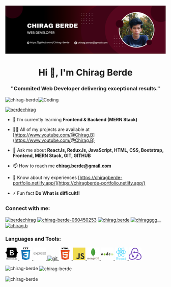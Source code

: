 ![logo](https://github.com/Chirag-Berde/Chirag-Berde/blob/main/githubProfile.png)
<h1 align="center">Hi 👋, I'm Chirag Berde</h1>
<h3 align="center">"Commited Web Developer delivering exceptional results."</h3>
<img align="right" alt="Coding" width="400" src="https://cdn.dribbble.com/users/1059583/screenshots/4171367/coding-freak.gif">

<p align="left"> <img src="https://komarev.com/ghpvc/?username=chirag-berde&label=Profile%20views&color=0e75b6&style=flat" alt="chirag-berde" /> </p>

<p align="left"> <a href="https://twitter.com/berdechirag" target="blank"><img src="https://img.shields.io/twitter/follow/berdechirag?logo=twitter&style=for-the-badge" alt="berdechirag" /></a> </p>

- 🌱 I’m currently learning **Frontend & Backend (MERN Stack)**

- 👨‍💻 All of my projects are available at [https://www.youtube.com/@Chirag.B](https://www.youtube.com/@Chirag.B)

- 💬 Ask me about **ReactJs, ReduxJs, JavaScript, HTML, CSS, Bootstrap, Frontend, MERN Stack, GIT, GITHUB**

- 📫 How to reach me **chirag.berde@gmail.com**

- 📄 Know about my experiences [https://chiragberde-portfolio.netlify.app/](https://chiragberde-portfolio.netlify.app/)

- ⚡ Fun fact **Do What is difficult!!**

<h3 align="left">Connect with me:</h3>
<p align="left">
<a href="https://twitter.com/berdechirag" target="blank"><img align="center" src="https://raw.githubusercontent.com/rahuldkjain/github-profile-readme-generator/master/src/images/icons/Social/twitter.svg" alt="berdechirag" height="30" width="40" /></a>
<a href="https://linkedin.com/in/chirag-berde-060450253" target="blank"><img align="center" src="https://raw.githubusercontent.com/rahuldkjain/github-profile-readme-generator/master/src/images/icons/Social/linked-in-alt.svg" alt="chirag-berde-060450253" height="30" width="40" /></a>
<a href="https://fb.com/chirag.berde" target="blank"><img align="center" src="https://raw.githubusercontent.com/rahuldkjain/github-profile-readme-generator/master/src/images/icons/Social/facebook.svg" alt="chirag.berde" height="30" width="40" /></a>
<a href="https://instagram.com/chiragggg__" target="blank"><img align="center" src="https://raw.githubusercontent.com/rahuldkjain/github-profile-readme-generator/master/src/images/icons/Social/instagram.svg" alt="chiragggg__" height="30" width="40" /></a>
<a href="https://www.youtube.com/Chirag.B" target="blank"><img align="center" src="https://raw.githubusercontent.com/rahuldkjain/github-profile-readme-generator/master/src/images/icons/Social/youtube.svg" alt="chirag.b" height="30" width="40" /></a>
</p>

<h3 align="left">Languages and Tools:</h3>
<p align="left"> <a href="https://getbootstrap.com" target="_blank" rel="noreferrer"> <img src="https://raw.githubusercontent.com/devicons/devicon/master/icons/bootstrap/bootstrap-plain-wordmark.svg" alt="bootstrap" width="40" height="40"/> </a> <a href="https://www.w3schools.com/css/" target="_blank" rel="noreferrer"> <img src="https://raw.githubusercontent.com/devicons/devicon/master/icons/css3/css3-original-wordmark.svg" alt="css3" width="40" height="40"/> </a> <a href="https://expressjs.com" target="_blank" rel="noreferrer"> <img src="https://raw.githubusercontent.com/devicons/devicon/master/icons/express/express-original-wordmark.svg" alt="express" width="40" height="40"/> </a> <a href="https://git-scm.com/" target="_blank" rel="noreferrer"> <img src="https://www.vectorlogo.zone/logos/git-scm/git-scm-icon.svg" alt="git" width="40" height="40"/> </a> <a href="https://www.w3.org/html/" target="_blank" rel="noreferrer"> <img src="https://raw.githubusercontent.com/devicons/devicon/master/icons/html5/html5-original-wordmark.svg" alt="html5" width="40" height="40"/> </a> <a href="https://developer.mozilla.org/en-US/docs/Web/JavaScript" target="_blank" rel="noreferrer"> <img src="https://raw.githubusercontent.com/devicons/devicon/master/icons/javascript/javascript-original.svg" alt="javascript" width="40" height="40"/> </a> <a href="https://www.mongodb.com/" target="_blank" rel="noreferrer"> <img src="https://raw.githubusercontent.com/devicons/devicon/master/icons/mongodb/mongodb-original-wordmark.svg" alt="mongodb" width="40" height="40"/> </a> <a href="https://nodejs.org" target="_blank" rel="noreferrer"> <img src="https://raw.githubusercontent.com/devicons/devicon/master/icons/nodejs/nodejs-original-wordmark.svg" alt="nodejs" width="40" height="40"/> </a> <a href="https://reactjs.org/" target="_blank" rel="noreferrer"> <img src="https://raw.githubusercontent.com/devicons/devicon/master/icons/react/react-original-wordmark.svg" alt="react" width="40" height="40"/> </a> <a href="https://redux.js.org" target="_blank" rel="noreferrer"> <img src="https://raw.githubusercontent.com/devicons/devicon/master/icons/redux/redux-original.svg" alt="redux" width="40" height="40"/> </a> </p>

<p><img align="left" src="https://github-readme-stats.vercel.app/api/top-langs?username=chirag-berde&show_icons=true&locale=en&layout=compact" alt="chirag-berde" /></p>

<p>&nbsp;<img align="center" src="https://github-readme-stats.vercel.app/api?username=chirag-berde&show_icons=true&locale=en" alt="chirag-berde" /></p>

<p><img align="center" src="https://github-readme-streak-stats.herokuapp.com/?user=chirag-berde&" alt="chirag-berde" /></p>
